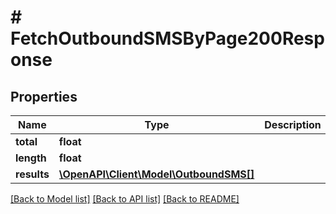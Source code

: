 # # FetchOutboundSMSByPage200Response

## Properties

Name | Type | Description | Notes
------------ | ------------- | ------------- | -------------
**total** | **float** |  |
**length** | **float** |  |
**results** | [**\OpenAPI\Client\Model\OutboundSMS[]**](OutboundSMS.md) |  |

[[Back to Model list]](../../README.md#models) [[Back to API list]](../../README.md#endpoints) [[Back to README]](../../README.md)
